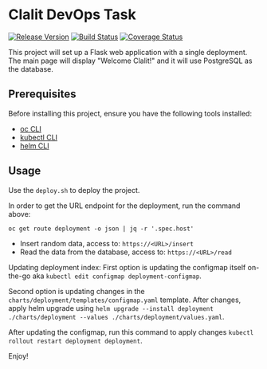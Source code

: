 # Clalit DevOps Task

[![Release Version](https://img.shields.io/github/v/release/username/repo.svg)](https://github.com/username/repo/releases/latest)
[![Build Status](https://img.shields.io/travis/username/repo/master.svg)](https://travis-ci.org/username/repo)
[![Coverage Status](https://img.shields.io/coveralls/github/username/repo/master.svg)](https://coveralls.io/github/username/repo)

This project will set up a Flask web application with a single deployment. The main page will display "Welcome Clalit!" and it will use PostgreSQL as the database.

## Prerequisites

Before installing this project, ensure you have the following tools installed:

- [oc CLI](https://docs.openshift.com/container-platform/4.11/cli_reference/openshift_cli/getting-started-cli.html)
- [kubectl CLI](https://kubernetes.io/docs/tasks/tools/install-kubectl/)
- [helm CLI](https://helm.sh/docs/intro/install/)

## Usage
Use the ```deploy.sh``` to deploy the project.

In order to get the URL endpoint for the deployment, run the command above:
```
oc get route deployment -o json | jq -r '.spec.host'
```

- Insert random data, access to: ```https://<URL>/insert```
- Read the data from the database, access to: ```https://<URL>/read```

Updating deployment index:
First option is updating the configmap itself on-the-go aka ```kubectl edit configmap deployment-configmap```.

Second option is updating changes in the ```charts/deployment/templates/configmap.yaml``` template. After changes, apply helm upgrade using ```helm upgrade --install deployment ./charts/deployment --values ./charts/deployment/values.yaml```.

After updating the configmap, run this command to apply changes ```kubectl rollout restart deployment deployment```.

Enjoy!
